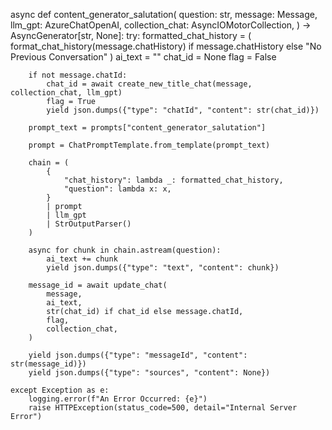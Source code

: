 async def content_generator_salutation(
    question: str,
    message: Message,
    llm_gpt: AzureChatOpenAI,
    collection_chat: AsyncIOMotorCollection,
) -> AsyncGenerator[str, None]:
    try:
        formatted_chat_history = (
            format_chat_history(message.chatHistory)
            if message.chatHistory
            else "No Previous Conversation"
        )
        ai_text = ""
        chat_id = None
        flag = False

        if not message.chatId:
            chat_id = await create_new_title_chat(message, collection_chat, llm_gpt)
            flag = True
            yield json.dumps({"type": "chatId", "content": str(chat_id)})

        prompt_text = prompts["content_generator_salutation"]

        prompt = ChatPromptTemplate.from_template(prompt_text)

        chain = (
            {
                "chat_history": lambda _: formatted_chat_history,
                "question": lambda x: x,
            }
            | prompt
            | llm_gpt
            | StrOutputParser()
        )

        async for chunk in chain.astream(question):
            ai_text += chunk
            yield json.dumps({"type": "text", "content": chunk})

        message_id = await update_chat(
            message,
            ai_text,
            str(chat_id) if chat_id else message.chatId,
            flag,
            collection_chat,
        )

        yield json.dumps({"type": "messageId", "content": str(message_id)})
        yield json.dumps({"type": "sources", "content": None})

    except Exception as e:
        logging.error(f"An Error Occurred: {e}")
        raise HTTPException(status_code=500, detail="Internal Server Error")
